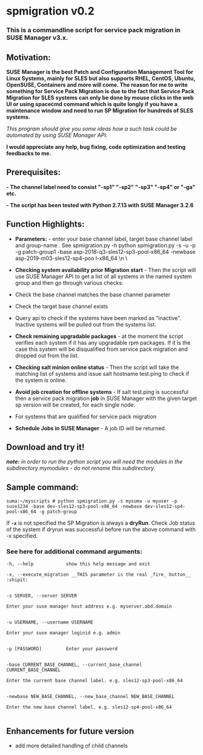 # spmigration v0.2
### This is a commandline script for service pack migration in SUSE Manager v3.x. ###


## Motivation:
__SUSE Manager is the best Patch and Configuration Management Tool for Linux Systems, mainly for SLES but also supports RHEL, CentOS, Ubuntu, OpenSUSE, Containers and more will come. The reason for me to write something for Service Pack Migration is due to the fact that Service Pack Migration for SLES systems can only be done by mouse clicks in the web UI or using spacecmd command which is quite longly if you have a maintenance window and need to run SP Migration for hundreds of SLES systems.__

_This program should give you some ideas how a such task could be automated by using SUSE Manager API._

**I would appreciate any help, bug fixing, code optimization and testing feedbacks to me.**

## Prerequisites:

**- The channel label need to consist "-sp1" "-sp2" "-sp3" "-sp4" or "-ga" etc.**

**- The script has been tested with Python 2.7.13 with SUSE Manager 3.2.6**


## Function Highlights:

* __Parameters:__ - enter your base channel label, target base channel label and group-name . See spmigration.py -h
python spmigration.py -s <SUMA-server> -u <username> -p <password> -g patch-group1 -base asp-2018-q3-sles12-sp3-pool-x86_64 -newbase asp-2019-m03-sles12-sp4-poo
l-x86_64  \n \

* __Checking system availability prior Migration start__ - Then the script will use SUSE Manager API to get a list of all systems in the named system group and then go through various checks:
* Check the base channel matches the base channel parameter
* Check the target base channel exists
* Query api to check if the systems have been marked as "inactive". Inactive systems will be pulled out from the systems list.
* __Check remaining upgradable packages__ - at the moment the script verifies each system if it has any upgradable rpm packages. If it is the case this system will be disqualified from service pack migration and dropped out from the list.
* __Checking salt minion online status__ - Then the script will take the matching list of systems and issue salt hostname test.ping to check if the system is online.
* __Avoid job creation for offline systems__ - If salt test.ping is successful then a service pack migration **job** in SUSE Manager with the given target sp version will be created, for each single node.
* For systems that are qualified for service pack migration 
* __Schedule Jobs in SUSE Manager__ - A job ID will be returned.


## Download and try it! ##

*__note:__ in order to run the python script you will need the modules in the subdirectory mymodules - do not rename this subdirectory.*


## Sample command: ##

```suma:~/myscripts # python spmigration.py -s mysuma -u myuser -p suse1234 -base dev-sles12-sp3-pool-x86_64 -newbase dev-sles12-sp4-pool-x86_64 -g patch-group```

If __`-x`__ is not specified the SP Migration is always a **dryRun**.
Check Job status of the system if dryrun was successful before run the above command with -x specified.

### See here for additional command arguments: ###

  ```
  -h, --help            show this help message and exit
  
  -x, --execute_migration __THIS parameter is the real _fire_ button__ :shipit:
  
  
  -s SERVER, --server SERVER
  
 Enter your suse manager host address e.g. myserver.abd.domain
                        
                        
  -u USERNAME, --username USERNAME
  
 Enter your suse manager loginid e.g. admin
                        
                        
  -p [PASSWORD]         Enter your password
  
  
  -base CURRENT_BASE_CHANNEL, --current_base_channel CURRENT_BASE_CHANNEL
  
  Enter the current base channel label. e.g. sles12-sp3-pool-x86_64
                        
                        
  -newbase NEW_BASE_CHANNEL, --new_base_channel NEW_BASE_CHANNEL
  
  Enter the new base channel label. e.g. sles12-sp4-pool-x86_64
                        
 ```
 ## Enhancements for future version
 * add more detailed handling of child channels
